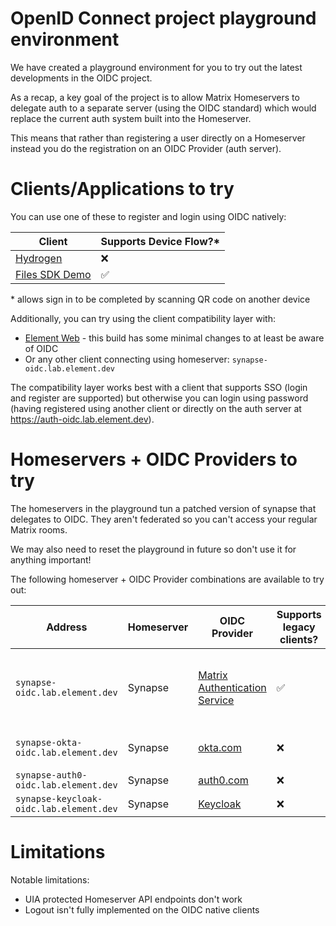 OpenID Connect project playground environment
=
We have created a playground environment for you to try out the latest developments in the OIDC project.

As a recap, a key goal of the project is to allow Matrix Homeservers to delegate auth to a separate server (using the OIDC standard) which would replace the current auth system built into the Homeserver.

This means that rather than registering a user directly on a Homeserver instead you do the registration on an OIDC Provider (auth server).

Clients/Applications to try
==

You can use one of these to register and login using OIDC natively:

| Client | Supports Device Flow?* |
| - | - |
| [Hydrogen](https://hydrogen-oidc.lab.element.dev/) | ❌ |
| [Files SDK Demo](https://files-sdk-demo-oidc.lab.element.dev/) | ✅ |

\* allows sign in to be completed by scanning QR code on another device

Additionally, you can try using the client compatibility layer with:
- [Element Web](https://element-oidc.lab.element.dev/) - this build has some minimal changes to at least be aware of OIDC
- Or any other client connecting using homeserver: `synapse-oidc.lab.element.dev`

The compatibility layer works best with a client that supports SSO (login and register are supported) but otherwise you can login using password (having registered using another client or directly on the auth server at https://auth-oidc.lab.element.dev).

Homeservers + OIDC Providers to try
==

The homeservers in the playground tun a patched version of synapse that delegates to OIDC. They aren't federated so you can't access your regular Matrix rooms.

We may also need to reset the playground in future so don't use it for anything important!

The following homeserver + OIDC Provider combinations are available to try out:

| Address | Homeserver | OIDC Provider | Supports legacy clients? | Notes |
| - | - | - | - | - |
| `synapse-oidc.lab.element.dev` | Synapse | [Matrix Authentication Service](https://github.com/matrix-org/matrix-authentication-service) | ✅ | Currently you can only register with a username/password (SSO/social login and others are to come) |
| `synapse-okta-oidc.lab.element.dev` | Synapse | [okta.com](https://okta.com) | ❌ | Dynamic Client Registration doesn't work |
| `synapse-auth0-oidc.lab.element.dev` | Synapse | [auth0.com](https://auth0.com) | ❌ | |
| `synapse-keycloak-oidc.lab.element.dev` | Synapse | [Keycloak](https://www.keycloak.org) | ❌ | |

Limitations
==

Notable limitations:

- UIA protected Homeserver API endpoints don't work
- Logout isn't fully implemented on the OIDC native clients
